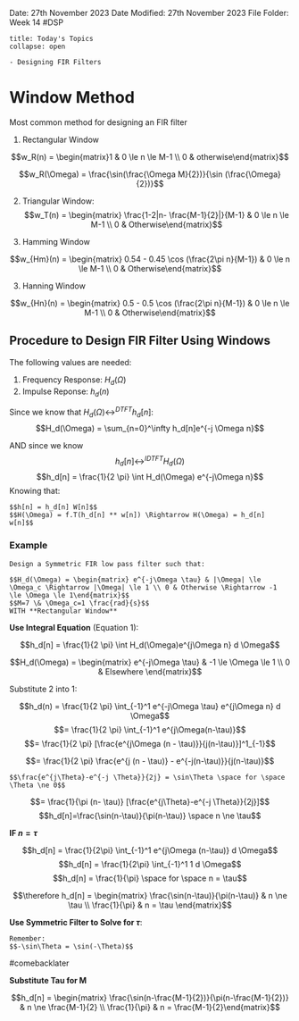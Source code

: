 Date: 27th November 2023
Date Modified: 27th November 2023
File Folder: Week 14
#DSP

```ad-abstract
title: Today's Topics
collapse: open

- Designing FIR Filters

```

# Window Method

Most common method for designing an FIR filter

1. Rectangular Window

$$w_R(n) = \begin{matrix}1 & 0 \le n \le M-1 \\ 0 & otherwise\end{matrix}$$

$$w_R(\Omega) = \frac{\sin(\frac{\Omega M}{2})}{\sin (\frac{\Omega}{2})}$$

2. Triangular Window:
$$w_T(n) = \begin{matrix} \frac{1-2|n- \frac{M-1}{2}|}{M-1} & 0 \le n \le M-1 \\ 0 & Otherwise\end{matrix}$$

3. Hamming Window

$$w_{Hm}(n) = \begin{matrix} 0.54 - 0.45 \cos (\frac{2\pi n}{M-1}) & 0 \le n \le M-1 \\ 0 & Otherwise\end{matrix}$$


3. Hanning Window

$$w_{Hn}(n) = \begin{matrix} 0.5 - 0.5 \cos (\frac{2\pi n}{M-1}) & 0 \le n \le M-1 \\ 0 & Otherwise\end{matrix}$$
## Procedure to Design FIR Filter Using Windows

The following values are needed:

1. Frequency Response: $H_d(\Omega)$
2. Impulse Reponse: $h_d(n)$

Since we know that $H_d(\Omega) \leftrightarrow^{DTFT} h_d[n]$:
$$H_d(\Omega) = \sum_{n=0}^\infty h_d[n]e^{-j \Omega n}$$

AND since we know $$h_d[n] \leftrightarrow^{IDTFT} H_d(\Omega)$$
$$h_d[n] = \frac{1}{2 \pi} \int H_d(\Omega) e^{-j\Omega n}$$
Knowing that:

```ad-important
$$h[n] = h_d[n] W[n]$$
$$H(\Omega) = f.T(h_d[n] ** w[n]) \Rightarrow H(\Omega) = h_d[n] w[n]$$
```

### Example

```ad-question
Design a Symmetric FIR low pass filter such that:

$$H_d(\Omega) = \begin{matrix} e^{-j\Omega \tau} & |\Omega| \le \Omega_c \Rightarrow |\Omega| \le 1 \\ 0 & Otherwise \Rightarrow -1 \le \Omega \le 1\end{matrix}$$
$$M=7 \& \Omega_c=1 \frac{rad}{s}$$
WITH **Rectangular Window**
```

**Use Integral Equation** (Equation 1):

$$h_d[n] = \frac{1}{2 \pi} \int H_d(\Omega)e^{j\Omega n} d \Omega$$

$$H_d(\Omega) = \begin{matrix} e^{-j\Omega \tau} & -1 \le \Omega \le 1 \\ 0 & Elsewhere \end{matrix}$$

Substitute 2 into 1:

$$h_d(n) = \frac{1}{2 \pi} \int_{-1}^1 e^{-j\Omega \tau} e^{j\Omega n} d \Omega$$
$$= \frac{1}{2 \pi} \int_{-1}^1 e^{j\Omega(n-\tau)}$$
$$= \frac{1}{2 \pi} [\frac{e^{j\Omega (n - \tau)}}{j(n-\tau)}]^1_{-1}$$

$$= \frac{1}{2 \pi} \frac{e^{j (n - \tau)} - e^{-j(n-\tau)}}{j(n-\tau)}$$

```ad-important
$$\frac{e^{j\Theta}-e^{-j \Theta}}{2j} = \sin\Theta \space for \space \Theta \ne 0$$
```

$$= \frac{1}{\pi (n- \tau)} [\frac{e^{j\Theta}-e^{-j \Theta}}{2j}]$$
$$h_d[n]=\frac{\sin(n-\tau)}{\pi(n-\tau)} \space n \ne \tau$$

**IF $n=\tau$**

$$h_d[n] = \frac{1}{2\pi} \int_{-1}^1 e^{j\Omega (n-\tau)} d \Omega$$
$$h_d[n] = \frac{1}{2\pi} \int_{-1}^1 1 d \Omega$$
$$h_d[n] = \frac{1}{\pi} \space for \space n = \tau$$

$$\therefore h_d[n] = \begin{matrix} \frac{\sin(n-\tau)}{\pi(n-\tau)} & n \ne \tau \\ \frac{1}{\pi} & n = \tau \end{matrix}$$

**Use Symmetric Filter to Solve for $\tau$**:

```ad-note
Remember:
$$-\sin\Theta = \sin(-\Theta)$$
```

#comebacklater 

**Substitute Tau for M**

$$h_d[n] = \begin{matrix} \frac{\sin(n-\frac{M-1}{2})}{\pi(n-\frac{M-1}{2})} & n \ne \frac{M-1}{2} \\ \frac{1}{\pi} & n = \frac{M-1}{2}\end{matrix}$$

